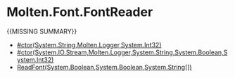 ﻿  
# Molten.Font.FontReader
{{MISSING SUMMARY}}
  
*  [#ctor(System.String,Molten.Logger,System.Int32)](docs/Molten.Font/Molten/Font/FontReader/#ctor.md)  
*  [#ctor(System.IO.Stream,Molten.Logger,System.String,System.Boolean,System.Int32)](docs/Molten.Font/Molten/Font/FontReader/#ctor.md)  
*  [ReadFont(System.Boolean,System.Boolean,System.String[])](docs/Molten.Font/Molten/Font/FontReader/ReadFont.md)